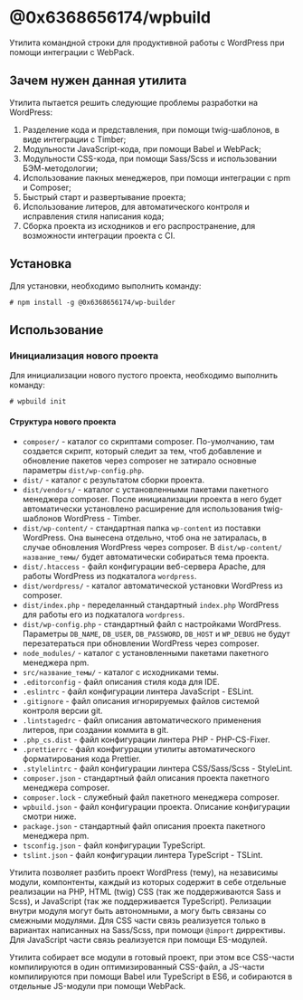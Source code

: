 # @0x6368656174/wpbuild

Утилита командной строки для продуктивной работы с WordPress при помощи интеграции с WebPack.

## Зачем нужен данная утилита

Утилита пытается решить следующие проблемы разработки на WordPress:

1. Разделение кода и представления, при помощи twig-шаблонов, в виде интеграции с Timber;
2. Модульности JavaScript-кода, при помощи Babel и WebPack;
3. Модульности CSS-кода, при помощи Sass/Scss и использовании БЭМ-методологии;
4. Использование пакных менеджеров, при помощи интеграции с npm и Composer;
5. Быстрый старт и развертывание проекта;
6. Использование литеров, для автоматического контроля и исправления стиля написания кода;
7. Сборка проекта из исходников и его распространение, для возможности интеграции проекта с CI.

## Установка

Для установки, необходимо выполнить команду:
~~~
# npm install -g @0x6368656174/wp-builder
~~~

## Использование

### Инициализация нового проекта

Для инициализации нового пустого проекта, необходимо выполнить команду:
~~~
# wpbuild init
~~~

#### Структура нового проекта

- `composer/` - каталог со скриптами composer. По-умолчанию, там создается скрипт, который следит за тем, чтоб
  добавление и обновление пакетов через composer не затирало основные параметры `dist/wp-config.php`.
- `dist/` - каталог с результатом сборки проекта.
- `dist/vendors/` - каталог с установленными пакетами пакетного менеджера composer. После инициализации проекта в него
  будет автоматически установлено расширение для использования twig-шаблонов WordPress - Timber.
- `dist/wp-content/` - стандартная папка `wp-content` из поставки WordPress. Она вынесена отдельно, чтоб она не 
  затиралась, в случае обновления WordPress через composer. В `dist/wp-content/название_темы/` будет автоматически
  собираться тема проекта.
- `dist/.htaccess` - файл конфигурации веб-сервера Apache, для работы WordPress из подкаталога `wordpress`.
- `dist/wordpress/` - каталог автоматической установки WordPress из composer.
- `dist/index.php` - переделанный стандартный `index.php` WordPress для работы его из подкаталога `wordpress`.
- `dist/wp-config.php` - стандартный файл с настройками WordPress. Параметры `DB_NAME`, `DB_USER`, `DB_PASSWORD`,
  `DB_HOST` и `WP_DEBUG` не будут перезатераться при обновлении WordPress через composer.
- `node_modules/` - каталог с установленными пакетами пакетного менеджера npm.
- `src/название_темы/` - каталог с исходниками темы.
- `.editorconfig` - файл описания стиля кода для IDE.
- `.eslintrc` - файл конфигурации линтера JavaScript - ESLint.
- `.gitignore` - файл описания игнорируемых файлов системой контроля версии git.
- `.lintstagedrc` - файл описания автоматического применения литеров, при создании коммита в git.
- `.php_cs.dist` - файл конфигурации линтера PHP - PHP-CS-Fixer.
- `.prettierrc` - файл конфигурации утилиты автоматического форматирования кода Prettier.
- `.stylelintrc` - файл конфигурации линтера CSS/Sass/Scss - StyleLint.
- `composer.json` - стандартный файл описания проекта пакетного менеджера composer.
- `composer.lock` - служебный файл пакетного менеджера composer.
- `wpbuild.json` - файл конфигурации проекта. Описание конфигурации смотри ниже.
- `package.json` - стандартный файл описания проекта пакетного менеджера npm.
- `tsconfig.json` - файл конфигурации TypeScript.
- `tslint.json` - файл конфигурации линтера TypeScript - TSLint.


Утилита позволяет разбить проект WordPress (тему), на независимы модули, компонтенты, каждый из которых содержит в себе
отдельные реализации на PHP, HTML (twig) CSS (так же поддерживаются Sass и Scss), и JavaScript (так же поддерживается TypeScript).
Релизации внутри модуля могут быть автономными, а могу быть связаны со смежными модулями. Для CSS части связь реализуется
только в вариантах написанных на Sass/Scss, при помощи `@import` диррективы. Для JavaScript части связь реализуется при
помощи ES-модулей.

Утилита собирает все модули в готовый проект, при этом все CSS-части компилируются в один оптимизированный CSS-файл, а
JS-части компилируются при помощи Babel или TypeScript в ES6, и собираются в отдельные JS-модули при помощи WebPack.
